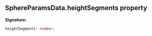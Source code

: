 
## SphereParamsData.heightSegments property

**Signature:**

```typescript
heightSegments: number;
```

